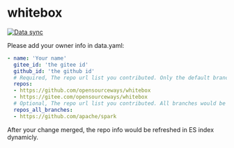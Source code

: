 # whitebox

[![Data sync](https://github.com/opensourceways/whitebox/actions/workflows/import.yml/badge.svg)](https://github.com/opensourceways/whitebox/actions/workflows/import.yml)

Please add your owner info in data.yaml:

```yaml
- name: 'Your name'
  gitee_id: 'the gitee id'
  github_id: 'the github id'
  # Required, The repo url list you contributed. Only the default branch would be counted.
  repos:
  - https://github.com/opensourceways/whitebox
  - https://gitee.com/opensourceways/whitebox
  # Optional, The repo url list you contributed. All branches would be counted.
  repos_all_branches:
  - https://github.com/apache/spark
```

After your change merged, the repo info would be refreshed in ES index dynamicly.
